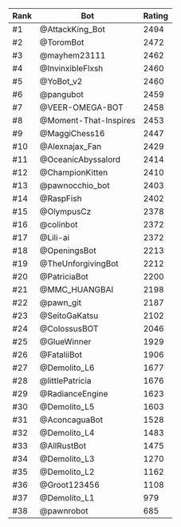 Rank|Bot|Rating
---|---|---
#1|@AttackKing_Bot|2494
#2|@ToromBot|2472
#3|@mayhem23111|2462
#4|@InvinxibleFlxsh|2460
#5|@YoBot_v2|2460
#6|@pangubot|2459
#7|@VEER-OMEGA-BOT|2458
#8|@Moment-That-Inspires|2453
#9|@MaggiChess16|2447
#10|@Alexnajax_Fan|2429
#11|@OceanicAbyssalord|2414
#12|@ChampionKitten|2410
#13|@pawnocchio_bot|2403
#14|@RaspFish|2402
#15|@OlympusCz|2378
#16|@colinbot|2372
#17|@Lili-ai|2372
#18|@OpeningsBot|2213
#19|@TheUnforgivingBot|2212
#20|@PatriciaBot|2200
#21|@MMC_HUANGBAI|2198
#22|@pawn_git|2187
#23|@SeitoGaKatsu|2102
#24|@ColossusBOT|2046
#25|@GlueWinner|1929
#26|@FataliiBot|1906
#27|@Demolito_L6|1677
#28|@littlePatricia|1676
#29|@RadianceEngine|1623
#30|@Demolito_L5|1603
#31|@AconcaguaBot|1528
#32|@Demolito_L4|1483
#33|@AllRustBot|1475
#34|@Demolito_L3|1270
#35|@Demolito_L2|1162
#36|@Groot123456|1108
#37|@Demolito_L1|979
#38|@pawnrobot|685
